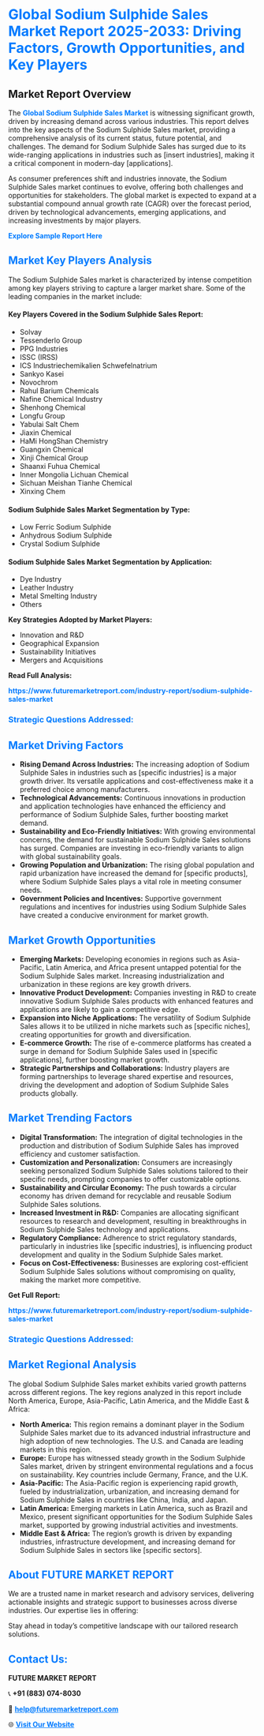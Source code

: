 <h1 style="color: #007BFF;">Global Sodium Sulphide Sales Market Report 2025-2033: Driving Factors, Growth Opportunities, and Key Players</h1>

<section id="overview">
<h2>Market Report Overview</h2>
<p>The <a href="https://www.futuremarketreport.com/industry-report/sodium-sulphide-sales-market" style="color: #007BFF; text-decoration: none;"><strong>Global Sodium Sulphide Sales Market</strong></a> is witnessing significant growth, driven by increasing demand across various industries. This report delves into the key aspects of the Sodium Sulphide Sales market, providing a comprehensive analysis of its current status, future potential, and challenges. The demand for Sodium Sulphide Sales has surged due to its wide-ranging applications in industries such as [insert industries], making it a critical component in modern-day [applications].</p>
<p>As consumer preferences shift and industries innovate, the Sodium Sulphide Sales market continues to evolve, offering both challenges and opportunities for stakeholders. The global market is expected to expand at a substantial compound annual growth rate (CAGR) over the forecast period, driven by technological advancements, emerging applications, and increasing investments by major players.</p>
</section>

<section id="overview">
<p><a href="https://www.futuremarketreport.com/request-sample/reportId=105050" style="color: #007BFF; text-decoration: none;"><strong>Explore Sample Report Here</strong></a></p>
</section>

<section id="key-players">
<h2 style="color: #007BFF;">Market Key Players Analysis</h2>
<p>The Sodium Sulphide Sales market is characterized by intense competition among key players striving to capture a larger market share. Some of the leading companies in the market include:</p>
<h4>Key Players Covered in the Sodium Sulphide Sales Report:</h4>
<ul><li>Solvay</li><li>Tessenderlo Group</li><li>PPG Industries</li><li>ISSC (IRSS)</li><li>ICS Industriechemikalien Schwefelnatrium</li><li>Sankyo Kasei</li><li>Novochrom</li><li>Rahul Barium Chemicals</li><li>Nafine Chemical Industry</li><li>Shenhong Chemical</li><li>Longfu Group</li><li>Yabulai Salt Chem</li><li>Jiaxin Chemical</li><li>HaMi HongShan Chemistry</li><li>Guangxin Chemical</li><li>Xinji Chemical Group</li><li>Shaanxi Fuhua Chemical</li><li>Inner Mongolia Lichuan Chemical</li><li>Sichuan Meishan Tianhe Chemical</li><li>Xinxing Chem</li></ul>
<h4>Sodium Sulphide Sales Market Segmentation by Type:</h4>
<ul><li>Low Ferric Sodium Sulphide</li><li>Anhydrous Sodium Sulphide</li><li>Crystal Sodium Sulphide</li></ul>

<h4>Sodium Sulphide Sales Market Segmentation by Application:</h4>
<ul><li>Dye Industry</li><li>Leather Industry</li><li>Metal Smelting Industry</li><li>Others</li></ul>
<p><strong>Key Strategies Adopted by Market Players:</strong></p>
<ul>
<li>Innovation and R&D</li>
<li>Geographical Expansion</li>
<li>Sustainability Initiatives</li>
<li>Mergers and Acquisitions</li>
</ul>
</section>

<section>
<p><strong>Read Full Analysis: </strong></p><a href="https://www.futuremarketreport.com/industry-report/sodium-sulphide-sales-market" style="color: #007BFF; text-decoration: none;"><strong>https://www.futuremarketreport.com/industry-report/sodium-sulphide-sales-market</strong></a>
<h3 style="color: #007BFF;">Strategic Questions Addressed:</h3>
</section>

<section id="driving-factors">
<h2 style="color: #007BFF;">Market Driving Factors</h2>
<ul>
<li><strong>Rising Demand Across Industries:</strong> The increasing adoption of Sodium Sulphide Sales in industries such as [specific industries] is a major growth driver. Its versatile applications and cost-effectiveness make it a preferred choice among manufacturers.</li>
<li><strong>Technological Advancements:</strong> Continuous innovations in production and application technologies have enhanced the efficiency and performance of Sodium Sulphide Sales, further boosting market demand.</li>
<li><strong>Sustainability and Eco-Friendly Initiatives:</strong> With growing environmental concerns, the demand for sustainable Sodium Sulphide Sales solutions has surged. Companies are investing in eco-friendly variants to align with global sustainability goals.</li>
<li><strong>Growing Population and Urbanization:</strong> The rising global population and rapid urbanization have increased the demand for [specific products], where Sodium Sulphide Sales plays a vital role in meeting consumer needs.</li>
<li><strong>Government Policies and Incentives:</strong> Supportive government regulations and incentives for industries using Sodium Sulphide Sales have created a conducive environment for market growth.</li>
</ul>
</section>

<section id="growth-opportunities">
<h2 style="color: #007BFF;">Market Growth Opportunities</h2>
<ul>
<li><strong>Emerging Markets:</strong> Developing economies in regions such as Asia-Pacific, Latin America, and Africa present untapped potential for the Sodium Sulphide Sales market. Increasing industrialization and urbanization in these regions are key growth drivers.</li>
<li><strong>Innovative Product Development:</strong> Companies investing in R&D to create innovative Sodium Sulphide Sales products with enhanced features and applications are likely to gain a competitive edge.</li>
<li><strong>Expansion into Niche Applications:</strong> The versatility of Sodium Sulphide Sales allows it to be utilized in niche markets such as [specific niches], creating opportunities for growth and diversification.</li>
<li><strong>E-commerce Growth:</strong> The rise of e-commerce platforms has created a surge in demand for Sodium Sulphide Sales used in [specific applications], further boosting market growth.</li>
<li><strong>Strategic Partnerships and Collaborations:</strong> Industry players are forming partnerships to leverage shared expertise and resources, driving the development and adoption of Sodium Sulphide Sales products globally.</li>
</ul>
</section>

<section id="trending-factors">
<h2 style="color: #007BFF;">Market Trending Factors</h2>
<ul>
<li><strong>Digital Transformation:</strong> The integration of digital technologies in the production and distribution of Sodium Sulphide Sales has improved efficiency and customer satisfaction.</li>
<li><strong>Customization and Personalization:</strong> Consumers are increasingly seeking personalized Sodium Sulphide Sales solutions tailored to their specific needs, prompting companies to offer customizable options.</li>
<li><strong>Sustainability and Circular Economy:</strong> The push towards a circular economy has driven demand for recyclable and reusable Sodium Sulphide Sales solutions.</li>
<li><strong>Increased Investment in R&D:</strong> Companies are allocating significant resources to research and development, resulting in breakthroughs in Sodium Sulphide Sales technology and applications.</li>
<li><strong>Regulatory Compliance:</strong> Adherence to strict regulatory standards, particularly in industries like [specific industries], is influencing product development and quality in the Sodium Sulphide Sales market.</li>
<li><strong>Focus on Cost-Effectiveness:</strong> Businesses are exploring cost-efficient Sodium Sulphide Sales solutions without compromising on quality, making the market more competitive.</li>
</ul>
</section>

<section>
<p><strong>Get Full Report: </strong></p><a href="https://www.futuremarketreport.com/industry-report/sodium-sulphide-sales-market" style="color: #007BFF; text-decoration: none;"><strong>https://www.futuremarketreport.com/industry-report/sodium-sulphide-sales-market</strong></a>
<h3 style="color: #007BFF;">Strategic Questions Addressed:</h3>
</section>


<section id="regional-analysis">
<h2 style="color: #007BFF;">Market Regional Analysis</h2>
<p>The global Sodium Sulphide Sales market exhibits varied growth patterns across different regions. The key regions analyzed in this report include North America, Europe, Asia-Pacific, Latin America, and the Middle East & Africa:</p>
<ul>
<li><strong>North America:</strong> This region remains a dominant player in the Sodium Sulphide Sales market due to its advanced industrial infrastructure and high adoption of new technologies. The U.S. and Canada are leading markets in this region.</li>
<li><strong>Europe:</strong> Europe has witnessed steady growth in the Sodium Sulphide Sales market, driven by stringent environmental regulations and a focus on sustainability. Key countries include Germany, France, and the U.K.</li>
<li><strong>Asia-Pacific:</strong> The Asia-Pacific region is experiencing rapid growth, fueled by industrialization, urbanization, and increasing demand for Sodium Sulphide Sales in countries like China, India, and Japan.</li>
<li><strong>Latin America:</strong> Emerging markets in Latin America, such as Brazil and Mexico, present significant opportunities for the Sodium Sulphide Sales market, supported by growing industrial activities and investments.</li>
<li><strong>Middle East & Africa:</strong> The region’s growth is driven by expanding industries, infrastructure development, and increasing demand for Sodium Sulphide Sales in sectors like [specific sectors].</li>
</ul>
</section>

<footer>
<h2 style="color: #007BFF;">About FUTURE MARKET REPORT</h2>
<p>We are a trusted name in market research and advisory services, delivering actionable insights and strategic support to businesses across diverse industries. Our expertise lies in offering:</p>

<p>Stay ahead in today’s competitive landscape with our tailored research solutions.</p>

<h2 style="color: #007BFF;">Contact Us:</h2>
<p><strong>FUTURE MARKET REPORT</strong></p>
<p>📞 <strong>+91 (883) 074-8030</strong></p>
<p>📧 <strong><a href="mailto:help@futuremarketreport.com" style="color: #007BFF;">help@futuremarketreport.com</a></strong></p>
<p>🌐 <strong><a href="https://www.futuremarketreport.com/" style="color: #007BFF;">Visit Our Website</a></strong></p>
</footer>
